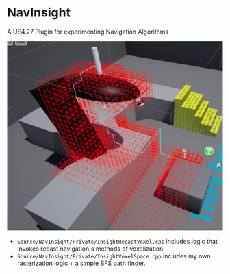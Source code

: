 # NavInsight
 A UE4.27 Plugin for experimenting Navigation Algorithms

![image-20221112163640744](README.assets\image-20221112163640744.png)

- `Source/NavInsight/Private/InsightRecastVoxel.cpp` includes logic that invokes recast navigation's methods of voxelization.
- `Source/NavInsight/Private/InsightVoxelSpace.cpp` includes my own rasterization logic + a simple BFS path finder.
